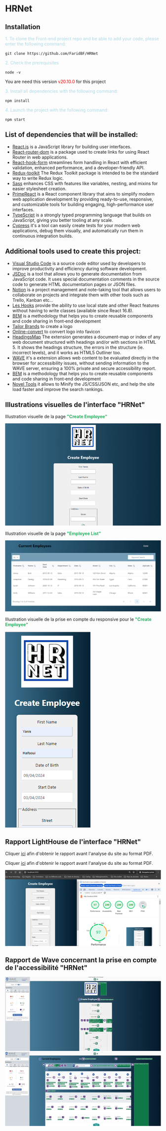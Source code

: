 # HRNet

## Installation

<span style="color:  #ADD8E6">1. To clone the Front-end project repo and be able to add your code, please enter the following command:</span>

```
git clone https://github.com/FaridBF/HRNet
```

<span style="color:  #ADD8E6">2. Check the prerequisites</span>

```
node -v
```

You are need this version <span style="color: #FF0000"> v20.10.0</span> for this project

<span style="color:  #ADD8E6">3. Install all dependencies with the following command:</span>

```
npm install
```

<span style="color:  #ADD8E6">4. Launch the project with the following command:

```
npm start
```

## List of dependencies that will be installed:

- [React.js](https://fr.reactjs.org/) is a JavaScript library for building user interfaces.
- [React-router-dom](https://www.npmjs.com/package/react-router-dom) is a package used to create links for using React Router in web applications.
- [React-hook-form](https://react-hook-form.co) streamlines form handling in React with efficient validation, enhanced performance, and a developer-friendly API.
- [Redux-toolkit](https://www.npmjs.com/package/@reduxjs/toolkit) The Redux Toolkit package is intended to be the standard way to write Redux logic.
- [Sass](https://sass-lang.com/) enhances CSS with features like variables, nesting, and mixins for easier stylesheet creation.
- [PrimeReact](https://primereact.org/) is a React component library that aims to simplify modern web application development by providing ready-to-use, responsive, and customizable tools for building engaging, high-performance user interfaces.
- [TypeScript](https://www.typescriptlang.org/) is a strongly typed programming language that builds on JavaScript, giving you better tooling at any scale.
- [Cypress](https://www.cypress.io/) it's a tool can easily create tests for your modern web applications, debug them visually, and automatically run them in continuous integration builds.

## Additional tools used to create this project:

- [Visual Studio Code](https://code.visualstudio.com/) is a source code editor used by developers to improve productivity and efficiency during software development.
- [JSDoc](https://jsdoc.app/) is a tool that allows you to generate documentation from JavaScript code. It uses special documentation comments in the source code to generate HTML documentation pages or JSON files.
- [Notion](https://www.notion.so/) is a project management and note-taking tool that allows users to collaborate on projects and integrate them with other tools such as Trello, Kanban etc...
- [Les Hooks](https://fr.reactjs.org/docs/hooks-state.html) provide the ability to use local state and other React features without having to write classes (available since React 16.8).
- [BEM](https://getbem.com/) is a methodology that helps you to create reusable components and code sharing in front‑end development
- [Tailor Brands](https://www.tailorbrands.com/) to create a logo
- [Online-convert](https://www.online-convert.com/) to convert logo into favicon
- [HeadingsMap](https://chromewebstore.google.com/detail/headingsmap/flbjommegcjonpdmenkdiocclhjacmbi) The extension generates a document-map or index of any web document structured with headings and/or with sections in HTML 5. It shows the headings structure, the errors in the structure (ie. incorrect levels), and it works as HTML5 Outliner too.
- [WAVE](https://wave.webaim.org/extension/) it's a extension allows web content to be evaluated directly in the browser for accessibility issues, without sending information to the WAVE server, ensuring a 100% private and secure accessibility report.
- [BEM](https://getbem.com/) is a methodology that helps you to create reusable components and code sharing in front‑end development
- [Novel Tools](https://www.novel.tools/minify) it allows to Minify the JS/CSS/JSON etc, and help the site load faster and improve the search rankings.

## Illustrations visuelles de l'interface "HRNet"

Illustration visuelle de la page <span style="color:  #26B260">**"Create Employee"**</span>

<img src ="./src/assets/illustrationReadMe/IllustrationCreateEmployee.png" title = "Create Employee" alt = "Create Employee" />

Illustration visuelle de la page <span style="color:  #26B260">**"Employee List"**</span>

<img src ="./src/assets/illustrationReadMe/IllustrationEmployeeList.png" title = "Employee List" alt = "Employee List" />

Illustration visuelle de la prise en compte du responsive pour le <span style="color:  #26B260">**"Create Employee"**</span>

<img src ="./src/assets/illustrationReadMe/IllustrationResponsiveCreateEmployee.png" title = "Responsive Create Employee" alt = "Responsive Create Employee" />

## Rapport LightHouse de l'interface "HRNet"

Cliquer [ici](https://github.com/FaridBF/HRNet/raw/main/docs/lighthouse/lightHouseBeforeAnalyze.pdf) afin d'obtenir le rapport avant l'analyse du site au format PDF.

Cliquer [ici](https://github.com/FaridBF/HRNet/raw/main/docs/lighthouse/lightHouseAfterAnalyze.pdf) afin d'obtenir le rapport avant l'analyse du site au format PDF.

<img src ="./src/assets/illustrationReadMe/IllustrationLightHouse.png" title = "LightHouse" alt = "LightHouse" />

## Rapport de Wave concernant la prise en compte de l'accessibilité "HRNet"

<img src ="./src/assets/illustrationReadMe/IllustrationWavePageCreateEmployee.png" title = "Illustration Wave Page CreateEmployee" alt = "Illustration Wave Page CreateEmployee" />

<img src ="./src/assets/illustrationReadMe/IllustrationWavePageEmployeeList.png" title = "Illustration Wave Page Employee List" alt = "Illustration Wave Page EmployeeList" />
